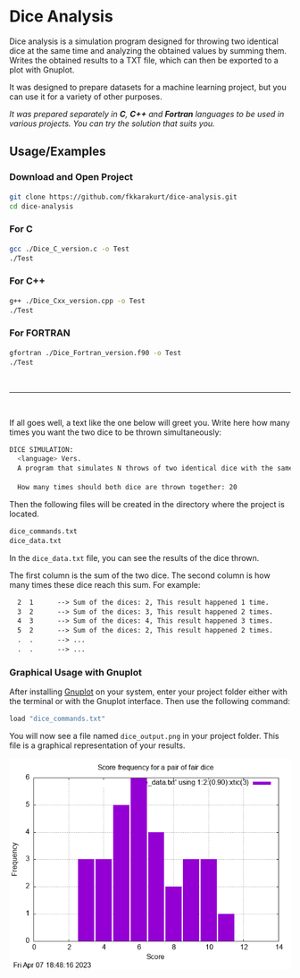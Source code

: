 # Dice Analysis

Dice analysis is a simulation program designed for throwing two identical dice at the same time and analyzing the obtained values by summing them. Writes the obtained results to a TXT file, which can then be exported to a plot with Gnuplot.

It was designed to prepare datasets for a machine learning project, but you can use it for a variety of other purposes.

*It was prepared separately in **C**, **C++** and **Fortran** languages to be used in various projects. You can try the solution that suits you.*
## Usage/Examples

### Download and Open Project

```bash
git clone https://github.com/fkkarakurt/dice-analysis.git
cd dice-analysis
```

### For C

```bash
gcc ./Dice_C_version.c -o Test
./Test
```

### For C++

```bash
g++ ./Dice_Cxx_version.cpp -o Test
./Test
```

### For FORTRAN
```bash
gfortran ./Dice_Fortran_version.f90 -o Test
./Test
```
&nbsp;

---

&nbsp;

If all goes well, a text like the one below will greet you. Write here how many times you want the two dice to be thrown simultaneously:

```bash
DICE SIMULATION:
  <language> Vers.
  A program that simulates N throws of two identical dice with the same characteristics.

  How many times should both dice are thrown together: 20
```

Then the following files will be created in the directory where the project is located.

```bash
dice_commands.txt
dice_data.txt
```

In the `dice_data.txt` file, you can see the results of the dice thrown.

The first column is the sum of the two dice. The second column is how many times these dice reach this sum. For example:

```txt
  2  1      --> Sum of the dices: 2, This result happened 1 time.
  3  2      --> Sum of the dices: 3, This result happened 2 times.
  4  3      --> Sum of the dices: 4, This result happened 3 times.
  5  2      --> Sum of the dices: 2, This result happened 2 times.
  .  .      --> ...
  .  .      --> ...

```

### Graphical Usage with Gnuplot

After installing [Gnuplot](http://www.gnuplot.info/) on your system, enter your project folder either with the terminal or with the Gnuplot interface. Then use the following command:

```bash
load "dice_commands.txt"
```

You will now see a file named `dice_output.png` in your project folder. This file is a graphical representation of your results.

![dice analysis example usage with Gnuplot](/test_outputs/dice_output.png "Dice analysis output plotting example")

